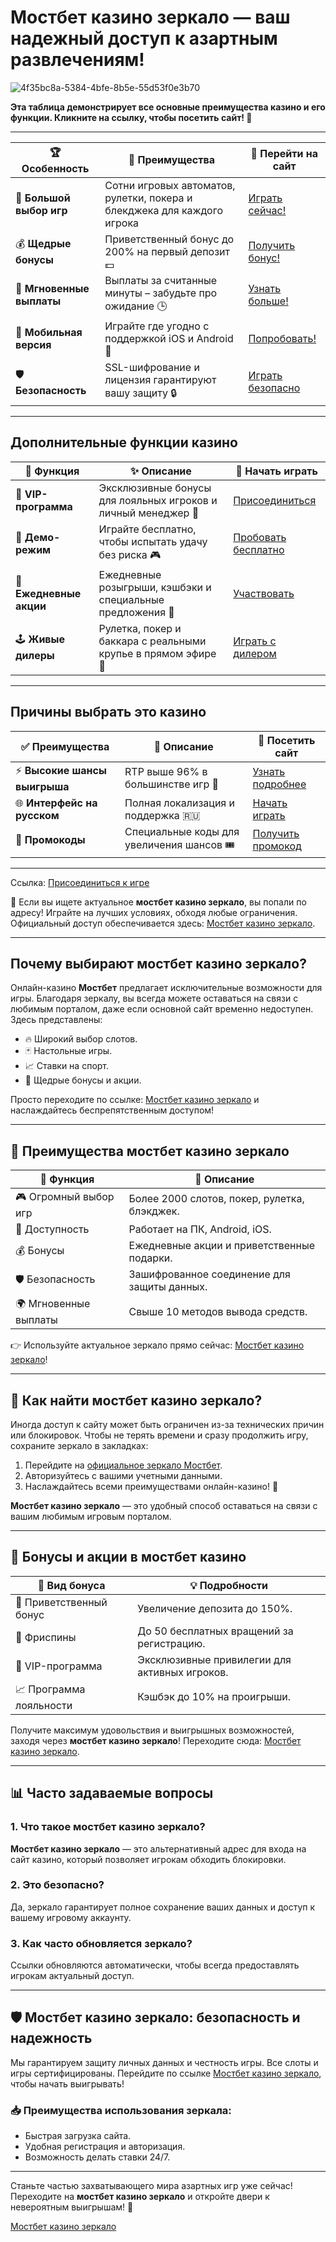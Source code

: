 # Мостбет казино зеркало — ваш надежный доступ к азартным развлечениям!
![4f35bc8a-5384-4bfe-8b5e-55d53f0e3b70](https://github.com/user-attachments/assets/9a5a2a2f-a95c-4f9c-aa41-56be5038d3c3)

 
**Эта таблица демонстрирует все основные преимущества казино и его функции. Кликните на ссылку, чтобы посетить сайт! 🎰**

---

| 🏆 **Особенность**           | 🎯 **Преимущества**                 | 🔗 **Перейти на сайт**           |
|-------------------------------|--------------------------------------|-----------------------------------|
| 🎲 **Большой выбор игр**     | Сотни игровых автоматов, рулетки, покера и блекджека для каждого игрока | [Играть сейчас!](https://ktbtis024ifqfn0mst.com/beQs) |
| 💰 **Щедрые бонусы**         | Приветственный бонус до 200% на первый депозит 💵 | [Получить бонус!](https://ktbtis024ifqfn0mst.com/beQs) |
| 🚀 **Мгновенные выплаты**    | Выплаты за считанные минуты – забудьте про ожидание 🕒 | [Узнать больше!](https://ktbtis024ifqfn0mst.com/beQs) |
| 📱 **Мобильная версия**       | Играйте где угодно с поддержкой iOS и Android 📱 | [Попробовать!](https://ktbtis024ifqfn0mst.com/beQs) |
| 🛡 **Безопасность**           | SSL-шифрование и лицензия гарантируют вашу защиту 🔒 | [Играть безопасно](https://ktbtis024ifqfn0mst.com/beQs) |

---

## Дополнительные функции казино

| 🌟 **Функция**                | ✨ **Описание**                      | 🔗 **Начать играть**              |
|-------------------------------|--------------------------------------|-----------------------------------|
| 💎 **VIP-программа**          | Эксклюзивные бонусы для лояльных игроков и личный менеджер 👑 | [Присоединиться](https://ktbtis024ifqfn0mst.com/beQs) |
| 🔄 **Демо-режим**             | Играйте бесплатно, чтобы испытать удачу без риска 🎮 | [Пробовать бесплатно](https://ktbtis024ifqfn0mst.com/beQs) |
| 🎁 **Ежедневные акции**       | Ежедневные розыгрыши, кэшбэки и специальные предложения 🎉 | [Участвовать](https://ktbtis024ifqfn0mst.com/beQs) |
| 🕹 **Живые дилеры**           | Рулетка, покер и баккара с реальными крупье в прямом эфире 🎥 | [Играть с дилером](https://ktbtis024ifqfn0mst.com/beQs) |

---

## Причины выбрать это казино  

| ✅ **Преимущества**           | 📌 **Описание**                     | 🔗 **Посетить сайт**             |
|-------------------------------|--------------------------------------|----------------------------------|
| ⚡ **Высокие шансы выигрыша** | RTP выше 96% в большинстве игр 🎯   | [Узнать подробнее](https://ktbtis024ifqfn0mst.com/beQs) |
| 🌐 **Интерфейс на русском**   | Полная локализация и поддержка 🇷🇺  | [Начать играть](https://ktbtis024ifqfn0mst.com/beQs) |
| 🎈 **Промокоды**              | Специальные коды для увеличения шансов 🎟 | [Получить промокод](https://ktbtis024ifqfn0mst.com/beQs) |

---

Ссылка: [Присоединиться к игре](https://ktbtis024ifqfn0mst.com/beQs)

🎰 Если вы ищете актуальное **мостбет казино зеркало**, вы попали по адресу! Играйте на лучших условиях, обходя любые ограничения. Официальный доступ обеспечивается здесь: [Мостбет казино зеркало](https://ktbtis024ifqfn0mst.com/beQs).

---

## Почему выбирают мостбет казино зеркало?

Онлайн-казино **Мостбет** предлагает исключительные возможности для игры. Благодаря зеркалу, вы всегда можете оставаться на связи с любимым порталом, даже если основной сайт временно недоступен. Здесь представлены:

- 🔥 Широкий выбор слотов.
- 🃏 Настольные игры.
- 📈 Ставки на спорт.
- 🎁 Щедрые бонусы и акции.

Просто переходите по ссылке: [Мостбет казино зеркало](https://ktbtis024ifqfn0mst.com/beQs) и наслаждайтесь беспрепятственным доступом!

---

## 🌟 Преимущества мостбет казино зеркало

| 🔑 Функция            | 📝 Описание                                      |
|-----------------------|------------------------------------------------|
| 🎮 Огромный выбор игр | Более 2000 слотов, покер, рулетка, блэкджек.   |
| 📱 Доступность       | Работает на ПК, Android, iOS.                  |
| 💰 Бонусы            | Ежедневные акции и приветственные подарки.     |
| 🛡️ Безопасность       | Зашифрованное соединение для защиты данных.    |
| 🌍 Мгновенные выплаты | Свыше 10 методов вывода средств.               |

👉 Используйте актуальное зеркало прямо сейчас: [Мостбет казино зеркало](https://ktbtis024ifqfn0mst.com/beQs)!

---

## 🚀 Как найти мостбет казино зеркало?

Иногда доступ к сайту может быть ограничен из-за технических причин или блокировок. Чтобы не терять времени и сразу продолжить игру, сохраните зеркало в закладках:

1. Перейдите на [официальное зеркало Мостбет](https://ktbtis024ifqfn0mst.com/beQs).
2. Авторизуйтесь с вашими учетными данными.
3. Наслаждайтесь всеми преимуществами онлайн-казино! 🎉

**Мостбет казино зеркало** — это удобный способ оставаться на связи с вашим любимым игровым порталом. 

---

## 🎁 Бонусы и акции в мостбет казино

| 🎉 Вид бонуса           | 💡 Подробности                                    |
|-------------------------|-------------------------------------------------|
| 🤑 Приветственный бонус | Увеличение депозита до 150%.                    |
| 🔄 Фриспины             | До 50 бесплатных вращений за регистрацию.       |
| 💎 VIP-программа        | Эксклюзивные привилегии для активных игроков.   |
| 📈 Программа лояльности | Кэшбэк до 10% на проигрыши.                     |

Получите максимум удовольствия и выигрышных возможностей, заходя через **мостбет казино зеркало**! Переходите сюда: [Мостбет казино зеркало](https://ktbtis024ifqfn0mst.com/beQs).

---

## 📊 Часто задаваемые вопросы

### 1. Что такое мостбет казино зеркало?
**Мостбет казино зеркало** — это альтернативный адрес для входа на сайт казино, который позволяет игрокам обходить блокировки.

### 2. Это безопасно?
Да, зеркало гарантирует полное сохранение ваших данных и доступ к вашему игровому аккаунту.

### 3. Как часто обновляется зеркало?
Ссылки обновляются автоматически, чтобы всегда предоставлять игрокам актуальный доступ.

---

## 🛡️ Мостбет казино зеркало: безопасность и надежность

Мы гарантируем защиту личных данных и честность игры. Все слоты и игры сертифицированы. Перейдите по ссылке [Мостбет казино зеркало](https://ktbtis024ifqfn0mst.com/beQs), чтобы начать выигрывать!

### 📥 Преимущества использования зеркала:

- Быстрая загрузка сайта.
- Удобная регистрация и авторизация.
- Возможность делать ставки 24/7.

---

Станьте частью захватывающего мира азартных игр уже сейчас! Переходите на **мостбет казино зеркало** и откройте двери к невероятным выигрышам! 🎲

[Мостбет казино зеркало](https://ktbtis024ifqfn0mst.com/beQs)
